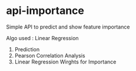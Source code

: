 # api-importance
Simple API to predict and show feature importance

Algo used : Linear Regression

1. Prediction
2. Pearson Correlation Analysis
3. Linear Regression Wirghts for Importance
